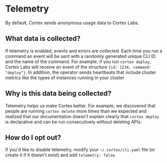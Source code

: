 # Telemetry

By default, Cortex sends anonymous usage data to Cortex Labs.

## What data is collected?

If telemetry is enabled, events and errors are collected. Each time you run a command an event will be sent with a randomly generated unique CLI ID and the name of the command. For example, if you run `cortex deploy`, Cortex Labs will receive an event of the structure `{id: 1234, command: "deploy"}`. In addition, the operator sends heartbeats that include cluster metrics like the types of instances running in your cluster.

## Why is this data being collected?

Telemetry helps us make Cortex better. For example, we discovered that people are running `cortex delete` more times than we expected and realized that our documentation doesn't explain clearly that `cortex deploy` is declarative and can be run consecutively without deleting APIs.

## How do I opt out?

If you'd like to disable telemetry, modify your `~/.cortex/cli.yaml` file (or create it if it doesn't exist) and add `telemetry: false`.
